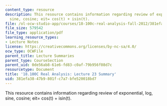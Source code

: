 ```yaml
---
content_type: resource
description: This resource contains information regarding review of exponential, log,
  sine, cosine; eit= cos(t) + isin(t).
file: /ol-ocw-studio-app/courses/18-100c-real-analysis-fall-2012/381efa3847b9801fc7a7bfe520018bd7_MIT18_100CF12_l23sum.pdf
file_size: 579542
file_type: application/pdf
learning_resource_types:
- Lecture Notes
license: https://creativecommons.org/licenses/by-nc-sa/4.0/
ocw_type: OCWFile
parent_title: Lecture Summaries
parent_type: CourseSection
parent_uid: 0de56ab8-61e6-fd83-c0af-79b956f08d7c
resourcetype: Document
title: '18.100C Real Analysis: Lecture 23 Summary'
uid: 381efa38-47b9-801f-c7a7-bfe520018bd7
---
```

This resource contains information regarding review of exponential, log, sine, cosine; eit= cos(t) + isin(t).